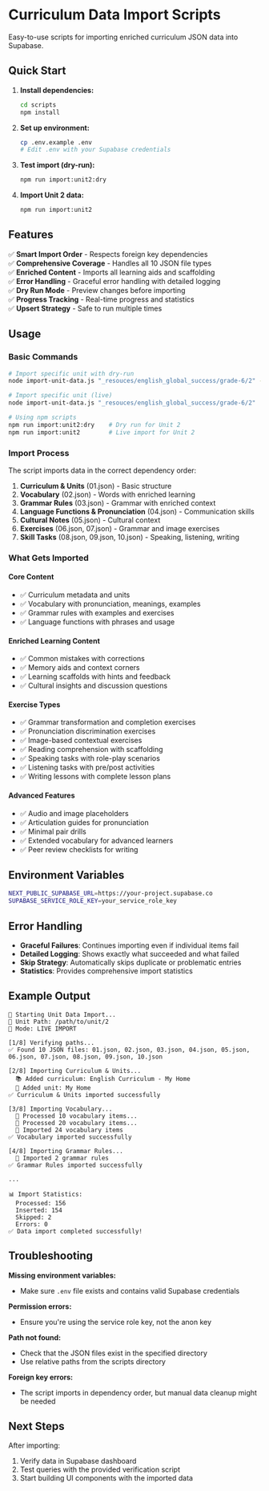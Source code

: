 # Curriculum Data Import Scripts

Easy-to-use scripts for importing enriched curriculum JSON data into Supabase.

## Quick Start

1. **Install dependencies:**
   ```bash
   cd scripts
   npm install
   ```

2. **Set up environment:**
   ```bash
   cp .env.example .env
   # Edit .env with your Supabase credentials
   ```

3. **Test import (dry-run):**
   ```bash
   npm run import:unit2:dry
   ```

4. **Import Unit 2 data:**
   ```bash
   npm run import:unit2
   ```

## Features

✅ **Smart Import Order** - Respects foreign key dependencies  
✅ **Comprehensive Coverage** - Handles all 10 JSON file types  
✅ **Enriched Content** - Imports all learning aids and scaffolding  
✅ **Error Handling** - Graceful error handling with detailed logging  
✅ **Dry Run Mode** - Preview changes before importing  
✅ **Progress Tracking** - Real-time progress and statistics  
✅ **Upsert Strategy** - Safe to run multiple times  

## Usage

### Basic Commands

```bash
# Import specific unit with dry-run
node import-unit-data.js "_resouces/english_global_success/grade-6/2" --dry-run

# Import specific unit (live)
node import-unit-data.js "_resouces/english_global_success/grade-6/2"

# Using npm scripts
npm run import:unit2:dry    # Dry run for Unit 2
npm run import:unit2        # Live import for Unit 2
```

### Import Process

The script imports data in the correct dependency order:

1. **Curriculum & Units** (01.json) - Basic structure
2. **Vocabulary** (02.json) - Words with enriched learning
3. **Grammar Rules** (03.json) - Grammar with enriched context
4. **Language Functions & Pronunciation** (04.json) - Communication skills
5. **Cultural Notes** (05.json) - Cultural context
6. **Exercises** (06.json, 07.json) - Grammar and image exercises
7. **Skill Tasks** (08.json, 09.json, 10.json) - Speaking, listening, writing

### What Gets Imported

#### Core Content
- ✅ Curriculum metadata and units
- ✅ Vocabulary with pronunciation, meanings, examples
- ✅ Grammar rules with examples and exercises
- ✅ Language functions with phrases and usage

#### Enriched Learning Content
- ✅ Common mistakes with corrections
- ✅ Memory aids and context corners
- ✅ Learning scaffolds with hints and feedback
- ✅ Cultural insights and discussion questions

#### Exercise Types
- ✅ Grammar transformation and completion exercises
- ✅ Pronunciation discrimination exercises
- ✅ Image-based contextual exercises
- ✅ Reading comprehension with scaffolding
- ✅ Speaking tasks with role-play scenarios
- ✅ Listening tasks with pre/post activities
- ✅ Writing lessons with complete lesson plans

#### Advanced Features
- ✅ Audio and image placeholders
- ✅ Articulation guides for pronunciation
- ✅ Minimal pair drills
- ✅ Extended vocabulary for advanced learners
- ✅ Peer review checklists for writing

## Environment Variables

```bash
NEXT_PUBLIC_SUPABASE_URL=https://your-project.supabase.co
SUPABASE_SERVICE_ROLE_KEY=your_service_role_key
```

## Error Handling

- **Graceful Failures**: Continues importing even if individual items fail
- **Detailed Logging**: Shows exactly what succeeded and what failed
- **Skip Strategy**: Automatically skips duplicate or problematic entries
- **Statistics**: Provides comprehensive import statistics

## Example Output

```
🚀 Starting Unit Data Import...
📁 Unit Path: /path/to/unit/2
🔧 Mode: LIVE IMPORT

[1/8] Verifying paths...
✅ Found 10 JSON files: 01.json, 02.json, 03.json, 04.json, 05.json, 06.json, 07.json, 08.json, 09.json, 10.json

[2/8] Importing Curriculum & Units...
  📚 Added curriculum: English Curriculum - My Home
  📖 Added unit: My Home
✅ Curriculum & Units imported successfully

[3/8] Importing Vocabulary...
  📝 Processed 10 vocabulary items...
  📝 Processed 20 vocabulary items...
  📝 Imported 24 vocabulary items
✅ Vocabulary imported successfully

[4/8] Importing Grammar Rules...
  📖 Imported 2 grammar rules
✅ Grammar Rules imported successfully

...

📊 Import Statistics:
  Processed: 156
  Inserted: 154  
  Skipped: 2
  Errors: 0
✅ Data import completed successfully!
```

## Troubleshooting

**Missing environment variables:**
- Make sure `.env` file exists and contains valid Supabase credentials

**Permission errors:**
- Ensure you're using the service role key, not the anon key

**Path not found:**
- Check that the JSON files exist in the specified directory
- Use relative paths from the scripts directory

**Foreign key errors:**
- The script imports in dependency order, but manual data cleanup might be needed

## Next Steps

After importing:
1. Verify data in Supabase dashboard
2. Test queries with the provided verification script
3. Start building UI components with the imported data